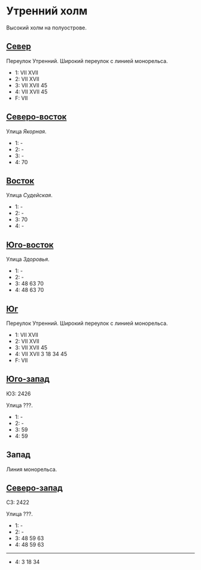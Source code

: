 # Утренний холм

Высокий холм на полуострове.

## [Север](./500120.md)

Переулок Утренний.
Широкий переулок с линией монорельса.

* 1:    VII XVII
* 2:    VII XVII
* 3:    VII XVII    45
* 4:    VII XVII    45
* F:    VII

## [Северо-восток](./520120.md)

Улица *Якорная*.

* 1:    -
* 2:    -
* 3:    -
* 4:    70

## [Восток](./520125.md)

Улица *Судейская*.

* 1:    -
* 2:    -
* 3:    70
* 4:    -

## [Юго-восток](./505135.md)

Улица *Здоровья*.

* 1:    -
* 2:    -
* 3:    48  63  70
* 4:    48  63  70

## [Юг](./500130.md)

Переулок Утренний.
Широкий переулок с линией монорельса.

* 1:    VII XVII
* 2:    VII XVII
* 3:    VII XVII    45
* 4:    VII XVII    3   18  34  45
* F:    VII

## [Юго-запад]()

ЮЗ: 2426

Улица ???.

* 1:    -
* 2:    -
* 3:    59
* 4:    59

## Запад

Линия монорельса.

## [Северо-запад]()

СЗ: 2422

Улица ???.

* 1:    -
* 2:    -
* 3:    48  59  63
* 4:    48  59  63

----

* 4:    3   18  34
